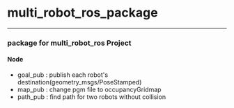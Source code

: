 # multi_robot_ros_package
***
### package for multi_robot_ros Project
#### Node
- goal_pub : publish each robot's destination(geometry_msgs/PoseStamped)
- map_pub : change pgm file to occupancyGridmap
- path_pub : find path for two robots without collision

